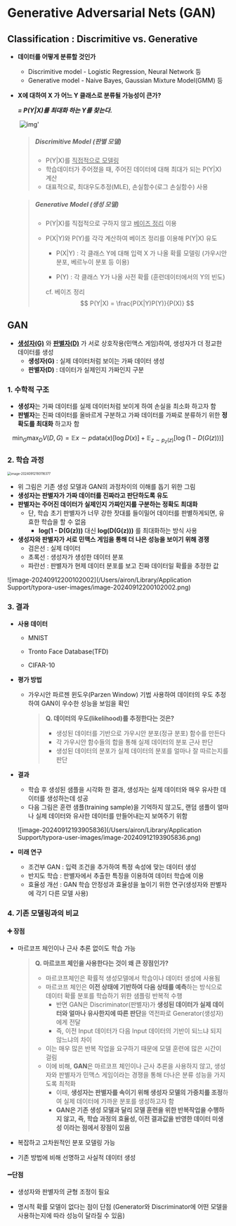 # Generative Adversarial Nets (GAN)



## Classification : Discrimitive vs. Generative

* **데이터를 어떻게 분류할 것인가**

  * Discrimitive model - Logistic Regression, Neural Network 등
  * Generative model - Naive Bayes, Gaussian Mixture Model(GMM) 등 

* **X에 대하여 X 가 어느 Y 클래스로 분류될 가능성이 큰가?**

  ***= P(Y|X)를 최대화 하는 Y를 찾는다.***

  

  ​		![img](https://t1.daumcdn.net/cfile/tistory/2139263C5192054629)'												

  [출처]: (http://sens.tistory.com/408)

  > ##### Discrimitive Model (판별 모델)
  >
  > - P(Y|X)를 <u>직접적으로 모델링</u>
  > - 학습데이터가 주어졌을 때, 주어진 데이터에 대해 최대가 되는 P(Y|X) 계산 
  > - 대표적으로, 최대우도추정(MLE), 손실함수(로그 손실함수) 사용

  > ##### Generative Model (생성 모델)
  >
  > * P(Y|X)를 직접적으로 구하지 않고 <u>베이즈 정리</u> 이용
  >
  > * P(X|Y)와 P(Y)를 각각 계산하여 베이즈 정리를 이용해 P(Y|X) 유도
  >
  >   - P(X|Y) :  각 클래스 Y에 대해 입력 X 가 나올 확률 모델링 (가우시안 분포, 베르누이 분포 등 이용)
  >
  >   - P(Y) : 각 클래스 Y가 나올 사전 확률 (훈련데이터에서의 Y의 빈도) 
  >
  >   cf. 베이즈 정리
  >   $$
  >   P(Y|X) = \frac{P(X|Y)P(Y)}{P(X)}
  >   $$



## GAN

* <u>**생성자(G)**</u> 와 <u>**판별자(D)**</u> 가 서로 상호작용(민맥스 게임)하여, 생성자가 더 정교한 데이터를 생성
  * **생성자(G)** : 실제 데이터처럼 보이는 가짜 데이터 생성
  * **판별자(D)** : 데이터가 실제인지 가짜인지 구분

### 1. 수학적 구조 

* **생성자**는 가짜 데이터를 실제 데이터처럼 보이게 하여 손실을 최소화 하고자 함
* **판별자**는 진짜 데이터를 올바르게 구분하고 가짜 데이터를 가짜로 분류하기 위한 **정확도를 최대화** 하고자 함

$$
\min_G \max_D V(D, G) = \mathbb{E}{x \sim p{\text{data}}(x)}[\log D(x)] + \mathbb{E}_{z \sim p_z(z)}[\log(1 - D(G(z)))]
$$

### 2. 학습 과정

<img src="/Users/airon/Library/Application Support/typora-user-images/image-20240912193116377.png" alt="image-20240912193116377" style="zoom:50%;" />

* 위 그림은 기존 생성 모델과 GAN의 과정차이의 이해를 돕기 위한 그림
* **생성자는 판별자가 가짜 데이터를 진짜라고 판단하도록 유도**
* **판별자는 주어진 데이터가 실제인지 가짜인지를 구분하는 정확도 최대화**
  * 단, 학습 초기 판별자가 너무 강한 잣대를 들이밀어 데이터를 판별하게되면, 유효한 학습을 할 수 없음
    * **log(1 - D(G(z)))** 대신 **log(D(G(z)))** 를 최대화하는 방식 사용
* **생성자와 판별자가 서로 민맥스 게임을 통해 더 나은 성능을 보이기 위해 경쟁**
  * 검은선 : 실제 데이터
  * 초록선 : 생성자가 생성한 데이터 분포
  * 파란선 : 판별자가 현제 데이터 분포를 보고 진짜 데이터일 확률을 추정한 값 

![image-20240912200102002](/Users/airon/Library/Application Support/typora-user-images/image-20240912200102002.png)

### 3. 결과

* **사용 데이터** 

  * MNIST

  * Tronto Face Database(TFD)

  * CIFAR-10

* **평가 방법**

  * 가우시안 파르젠 윈도우(Parzen Window) 기법 사용하여 데이터의 우도 추정하여 GAN이 우수한 성능을 보임을 확인

    > **Q. 데이터의 우도(likelihood)를 추정한다는 것은?**
    >
    > - 생성된 데이터를 기반으로 가우시안 분포(정규 분포) 함수를 만든다
    > - 각 가우시안 함수들의 합을 통해 실제 데이터의 분포 근사 판단
    > - 생성된 데이터의 분포가 실제 데이터의 분포를 얼마나 잘 따르는지를 판단

* **결과**

  * 학습 후 생성된 샘플을 시각화 한 결과, 생성자는 실제 데이터와 매우 유사한 데이터를 생성하는데 성공
  * 다음 그림은 훈련 샘플(training sample)을 기억하지 않고도, 랜덤 샘플이 얼마나 실제 데이터와 유사한 데이터를 만들어내는지 보여주기 위함

  ![image-20240912193905836](/Users/airon/Library/Application Support/typora-user-images/image-20240912193905836.png)

* **미래 연구** 

  * 조건부 GAN : 입력 조건을 추가하여 특정 속성에 맞는 데이터 생성
  * 반지도 학습 : 판별자에서 추출한 특징을 이용하여 데이터 학습에 이용
  * 효율성 개선 : GAN 학습 안정성과 효율성을 높이기 위한 연구(생성자와 판별자에 각기 다른 모델 사용)

  

### 4. 기존 모델링과의 비교

#### ➕ 장점 

- 마르코프 체인이나 근사 추론 없이도 학습 가능

  > **Q. 마르코프 체인을 사용한다는 것이 왜 큰 장점인가?**
  >
  > * 마르코프체인은 확률적 생성모델에서 학습이나 데이터 생성에 사용됨
  > * 마르코프 체인은 **이전 상태에 기반하여 다음 상태를 예측**하는 방식으로 데이터 확률 분포를 학습하기 위한 샘플링 반복적 수행
  >   * 반면 GAN은 Discriminator(판별자)가 **생성된 데이터가 실제 데이터와 얼마나 유사한지에 따른 판단**을 역전파로 Generator(생성자)에게 전달
  >   * 즉, 이전 Input 데이터가 다음 Input 데이터의 기반이 되느냐 되지 않느냐의 차이
  > * 이는 매우 많은 반복 작업을 요구하기 때문에 모델 훈련에 많은 시간이 걸림
  > * 이에 비해, **GAN**은 마르코프 체인이나 근사 추론을 사용하지 않고, 생성자와 판별자가 민맥스 게임이라는 경쟁을 통해 더나은 분류 성능을 가지도록 최적화
  >   * 이때, **생성자는 판별자를 속이기 위해 생성자 모델의 가중치를 조정**하여 실제 데이터에 가까운 분포를 생성하고자 함
  >   * **GAN은 기존 생성 모델과 달리 모델 훈련을 위한 반복작업을 수행하지 않고, 즉, 학습 과정의 효율성, 이전 결과값을 반영한 데이터 미생성 이라는 점에서 장점이 있음**

- 복잡하고 고차원적인 분포 모델링 가능
- 기존 방법에 비해 선명하고 사실적 데이터 생성

#### ➖단점

* 생성자와 판별자의 균형 조정이 필요

* 명시적 확률 모델이 없다는 점이 단점 (Generator와 Discriminator에 어떤 모델을 사용하는지에 따라 성능이 달라질 수 있음)

  